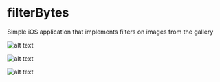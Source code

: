 # filterBytes
Simple iOS application that implements filters on images from the gallery


![alt text](https://raw.githubusercontent.com/elbytes/images/main/Simulator%20Screen%20Shot%20-%20iPhone%2011%20-%202021-02-27%20at%2002.13.13.png?token=AN6OSUQYSZDHG2TOW2M7KKDAIMXF2)



![alt text](https://raw.githubusercontent.com/elbytes/images/main/Simulator%20Screen%20Shot%20-%20iPhone%2011%20-%202021-02-27%20at%2002.13.32.png?token=AN6OSUXNNECPZPUJHYRK3I3AIMXGA)



![alt text](https://raw.githubusercontent.com/elbytes/images/main/Simulator%20Screen%20Shot%20-%20iPhone%2011%20-%202021-02-27%20at%2002.13.40.png?token=AN6OSUSGEZ4WETLUARWP5YLAIMXGG)
